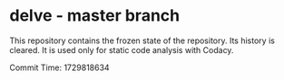 # delve - master branch

This repository contains the frozen state of the repository.
Its history is cleared. It is used only for static code
analysis with Codacy.

Commit Time: 1729818634